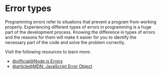 # Error types

Programming errors refer to situations that prevent a program from working properly.
Experiencing different types of errors in programming is a huge part of the development process.
Knowing the difference in types of errors and the reasons for them will make it easier for you to identify the necessary part of the code and solve the problem correctly.

Visit the following resources to learn more:

- [@official@Node.js Errors](https://nodejs.org/api/errors.html)
- [@article@MDN: JavaScript Error Object](https://developer.mozilla.org/en-US/docs/Web/JavaScript/Reference/Global_Objects/Error)
